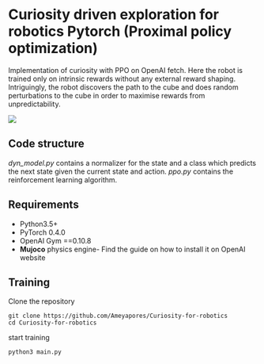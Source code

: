 # Curiosity driven exploration for robotics Pytorch (Proximal policy optimization)
Implementation of curiosity with PPO on OpenAI fetch. Here the robot is trained only on intrinsic rewards without any external reward shaping. Intriguingly, the robot discovers the path to the cube and does random perturbations to the cube in order to maximise rewards from unpredictability.
<td><img src="/images/curiosity.gif?raw=true"></td>

## Code structure
*dyn_model.py* contains a normalizer for the state and a class which predicts the next state given the current state and action. *ppo.py* contains the reinforcement learning algorithm.

## Requirements
- Python3.5+
- PyTorch 0.4.0
- OpenAI Gym ==0.10.8
- **Mujoco** physics engine- Find the guide on how to install it on OpenAI website

## Training
Clone the repository
```
git clone https://github.com/Ameyapores/Curiosity-for-robotics
cd Curiosity-for-robotics
```
start training
```
python3 main.py 
```

